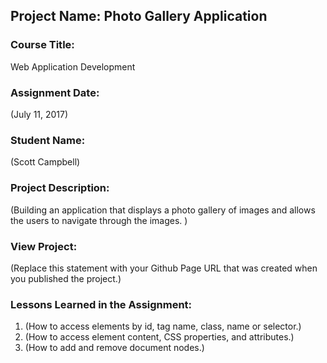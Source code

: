 ## Project Name:  Photo Gallery Application

### Course Title:
Web Application Development

### Assignment Date:  
(July 11, 2017)

### Student Name:  
(Scott Campbell)

### Project Description:
(Building an application that displays a photo gallery of images and allows the users to navigate through the images. )

### View Project:
(Replace this statement with your Github Page URL that was created when you 
 published the project.)

### Lessons Learned in the Assignment:
1. (How to access elements by id, tag name, class, name or selector.)
2. (How to access element content, CSS properties, and attributes.)
3. (How to add and remove document nodes.)

